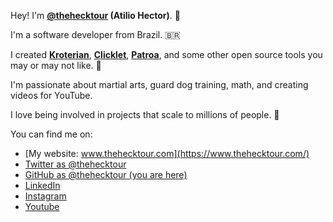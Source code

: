 Hey! I'm **<a href="https://github.com/thehecktour" target="_blank">@thehecktour</a> (Atilio Hector)**. 🦅

I'm a software developer from Brazil. 🇧🇷

I created **<a href="https://github.com/thehecktour/Kroterian" target="_blank">Kroterian</a>**, **<a href="https://github.com/thehecktour/Clicklet" target="_blank">Clicklet</a>**, **<a href="https://github.com/thehecktour/Patroa" target="_blank">Patroa</a>**, and some other open source tools you may or may not like. 🐬

I'm passionate about martial arts, guard dog training, math, and creating videos for YouTube.

I love being involved in projects that scale to millions of people. 🚀

You can find me on:

* [My website: www.thehecktour.com](https://www.thehecktour.com/)
* [Twitter as @thehecktour](https://x.com/thehecktour)
* [GitHub as @thehecktour (you are here)](https://github.com/thehecktour)
* [LinkedIn](https://www.linkedin.com/in/thehecktour/)
* [Instagram](https://www.instagram.com/thehecktour/)
* [Youtube](https://www.youtube.com/@thehecktour)